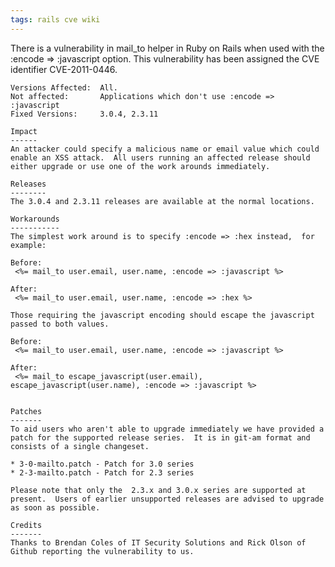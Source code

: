 ```yaml
---
tags: rails cve wiki
---
```


There is a vulnerability in mail_to helper in Ruby on Rails when used
    with the :encode => :javascript option. This vulnerability has been
    assigned the CVE identifier CVE-2011-0446.

    Versions Affected:  All.
    Not affected:       Applications which don't use :encode => :javascript
    Fixed Versions:     3.0.4, 2.3.11

    Impact
    ------
    An attacker could specify a malicious name or email value which could
    enable an XSS attack.  All users running an affected release should
    either upgrade or use one of the work arounds immediately.

    Releases
    --------
    The 3.0.4 and 2.3.11 releases are available at the normal locations.

    Workarounds
    -----------
    The simplest work around is to specify :encode => :hex instead,  for
    example:

    Before:
     <%= mail_to user.email, user.name, :encode => :javascript %>

    After:
     <%= mail_to user.email, user.name, :encode => :hex %>

    Those requiring the javascript encoding should escape the javascript
    passed to both values.

    Before:
     <%= mail_to user.email, user.name, :encode => :javascript %>

    After:
     <%= mail_to escape_javascript(user.email),
    escape_javascript(user.name), :encode => :javascript %>


    Patches
    -------
    To aid users who aren't able to upgrade immediately we have provided a
    patch for the supported release series.  It is in git-am format and
    consists of a single changeset.

    * 3-0-mailto.patch - Patch for 3.0 series
    * 2-3-mailto.patch - Patch for 2.3 series

    Please note that only the  2.3.x and 3.0.x series are supported at
    present.  Users of earlier unsupported releases are advised to upgrade
    as soon as possible.

    Credits
    -------
    Thanks to Brendan Coles of IT Security Solutions and Rick Olson of
    Github reporting the vulnerability to us.
